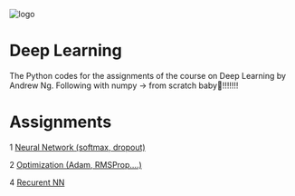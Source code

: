 ![logo](https://user-images.githubusercontent.com/75822824/118496991-451a2d00-b742-11eb-8d8b-fd6c7e0dad81.jpg)

# Deep Learning

The Python codes for the assignments of the course on Deep Learning by Andrew Ng. Following with numpy -> from scratch baby🤟!!!!!!!

# Assignments

1 [Neural Network (softmax, dropout)](https://github.com/Devanshu-singh-VR/Deep-Learning-Python/tree/main/Deep%20Learning/Softmax%20NN)

2 [Optimization (Adam, RMSProp....)](https://github.com/Devanshu-singh-VR/Deep-Learning-Python/tree/main/Deep%20Learning/Optimization%20Algo)

4 [Recurent NN](https://github.com/Devanshu-singh-VR/Deep-Learning-Python/tree/main/Deep%20Learning/RNN)
